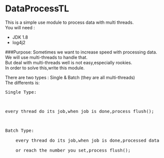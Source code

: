 # DataProcessTL
This is a simple use module to process data with multi threads.<br/>
You will need :<br/>
  * JDK 1.8
  * log4j2
  
###Purpose:
  Sometimes we want to increase speed with processing data. We will use multi-threads to handle that.<br/>
  But deal with multi-threads well is not easy,especially rookies.<br/>
  In order to solve this,write this module.<br/>
  
  There are two types : Single & Batch (they are all multi-threads)<br/>
  The differents is: <br/>
  
  <pre>Single Type:<br/>
  <p>every thread do its job,when job is done,process flush();<br/>
  <pre>Batch Type:<br/>
    every thread do its job,when job is done,processed data will throw into a collection to wait,until times'up,<br/>
    or reach the number you set,process flush();<br/>
  
